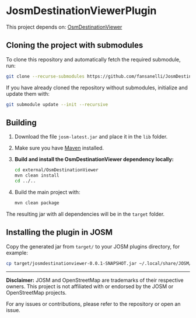 # JosmDestinationViewerPlugin

This project depends on: [OsmDestinationViewer](https://github.com/fansanelli/OsmDestinationViewer)

## Cloning the project with submodules

To clone this repository and automatically fetch the required submodule, run:

```sh
git clone --recurse-submodules https://github.com/fansanelli/JosmDestinationViewerPlugin.git
```

If you have already cloned the repository without submodules, initialize and update them with:

```sh
git submodule update --init --recursive
```

## Building

1. Download the file `josm-latest.jar` and place it in the `lib` folder.
2. Make sure you have [Maven](https://maven.apache.org/) installed.
3. **Build and install the OsmDestinationViewer dependency locally:**

   ```sh
   cd external/OsmDestinationViewer
   mvn clean install
   cd ../..
   ```

4. Build the main project with:

   ```sh
   mvn clean package
   ```

The resulting jar with all dependencies will be in the `target` folder.

## Installing the plugin in JOSM

Copy the generated jar from `target/` to your JOSM plugins directory, for example:

```sh
cp target/josmdestinationviewer-0.0.1-SNAPSHOT.jar ~/.local/share/JOSM/plugins/
```

---

**Disclaimer:** JOSM and OpenStreetMap are trademarks of their respective owners. This project is not affiliated with or endorsed by the JOSM or OpenStreetMap projects.

For any issues or contributions, please refer to the repository or open an issue.

